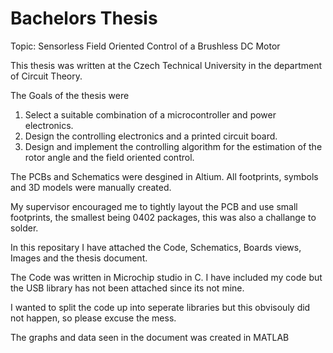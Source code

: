 # Bachelors Thesis

Topic: Sensorless Field Oriented Control of a Brushless DC Motor

This thesis was written at the Czech Technical University in the department of Circuit Theory.

The Goals of the thesis were

1. Select a suitable combination of a microcontroller and power electronics.
2. Design the controlling electronics and a printed circuit board.
3. Design and implement the controlling algorithm for the estimation of the rotor angle and the field oriented control.

The PCBs and Schematics were desgined in Altium. All footprints, symbols and 3D models were manually created.

My supervisor encouraged me to tightly layout the PCB and use small footprints, the smallest being 0402 packages, this was also a challange to solder.

In this repositary I have attached the Code, Schematics, Boards views, Images and the thesis document.

The Code was written in Microchip studio in C. I have included my code but the USB library has not been attached since its not mine.

I wanted to split the code up into seperate libraries but this obvisouly did not happen, so please excuse the mess.

The graphs and data seen in the document was created in MATLAB






